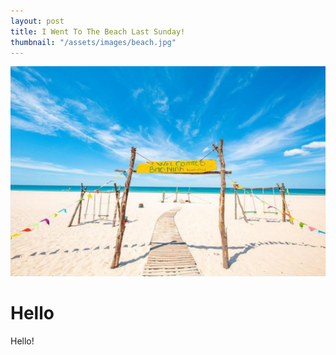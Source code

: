 ```yaml
---
layout: post
title: I Went To The Beach Last Sunday!
thumbnail: "/assets/images/beach.jpg"
---
```


![Beach](/assets/images/beach.jpg)

# Hello

Hello!